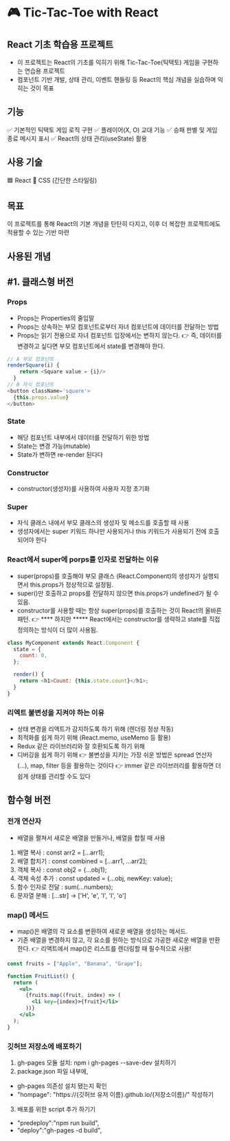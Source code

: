 # 🎮 Tic-Tac-Toe with React

## React 기초 학습용 프로젝트
- 이 프로젝트는 React의 기초를 익히기 위해 Tic-Tac-Toe(틱택토) 게임을 구현하는 연습용 프로젝트
- 컴포넌트 기반 개발, 상태 관리, 이벤트 핸들링 등 React의 핵심 개념을 실습하며 익히는 것이 목표

## 기능
✅ 기본적인 틱택토 게임 로직 구현
✅ 플레이어(X, O) 교대 기능
✅ 승패 판별 및 게임 종료 메시지 표시
✅ React의 상태 관리(useState) 활용

## 사용 기술
🟦 React
🎨 CSS (간단한 스타일링)

## 목표
이 프로젝트를 통해 React의 기본 개념을 탄탄히 다지고, 이후 더 복잡한 프로젝트에도 적용할 수 있는 기반 마련

## 사용된 개념

## #1. 클래스형 버전
### Props
- Props는 Properties의 줄임말
- Props는 상속하는 부모 컴포넌트로부터 자녀 컴포넌트에 데이터를 전달하는 방법
- Props는 읽기 전용으로 자녀 컴포넌트 입장에서는 변하지 않는다.
👉 즉, 데이터를 변경하고 싶다면 부모 컴포넌트에서 state를 변경해야 한다.

```js
// A 부모 컴포넌트
renderSquare(i) {
    return <Square value = {i}/> 
  }
// B 자식 컴포넌트
<button className='square'>
  {this.props.value}
</button>
``` 
### State
- 해당 컴포넌트 내부에서 데이터를 전달하기 위한 방법
- State는 변경 가능(mutable)
- State가 변하면 re-render 된다다

### Constructor
- constructor(생성자)를 사용하여 사용자 지정 초기화

### Super
- 자식 클래스 내에서 부모 클래스의 생성자 및 메소드를 호출할 때 사용
- 생성자에서는 super 키워드 하나만 사용되거나 this 키워드가 사용되기 전에 호출되어야 한다

### React에서 super에 porps를 인자로 전달하는 이유
- super(props)를 호출해야 부모 클래스 (React.Component)의 생성자가 실행되면서 this.props가 정상적으로 설정됨.
- super()만 호출하고 props를 전달하지 않으면 this.props가 undefined가 될 수 있음.
- constructor를 사용할 때는 항상 super(props)를 호출하는 것이 React의 올바른 패턴.
👉 **** 하지만 ***** React에서는 constructor를 생략하고 state를 직접 정의하는 방식이 더 많이 사용됨.

```js
class MyComponent extends React.Component {
  state = {
    count: 0,
  };

  render() {
    return <h1>Count: {this.state.count}</h1>;
  }
}
```

### 리엑트 불변성을 지켜야 하는 이유
- 상태 변경을 리액트가 감지하도록 하기 위해 (렌더링 정상 작동)
- 최적화를 쉽게 하기 위해 (React.memo, useMemo 등 활용)
- Redux 같은 라이브러리와 잘 호환되도록 하기 위해
- 디버깅을 쉽게 하기 위해
👉 불변성을 지키는 가장 쉬운 방법은 spread 연산자(...), map, filter 등을 활용하는 것이다
👉 immer 같은 라이브러리를 활용하면 더 쉽게 상태를 관리할 수도 있다

## 함수형 버전

### 전개 연산자
- 배열을 펼쳐서 새로운 배열을 만들거나, 배열을 합칠 때 사용
1. 배열 복사	       : const arr2 = [...arr1];
2. 배열 합치기       : const combined = [...arr1, ...arr2];
3. 객체 복사	       : const obj2 = {...obj1};
4. 객체 속성 추가	   : const updated = {...obj, newKey: value};
5. 함수 인자로 전달	 : sum(...numbers);
6. 문자열 분해	     : [...str] → ['H', 'e', 'l', 'l', 'o']

### map()  메서드
- map()은 배열의 각 요소를 변환하여 새로운 배열을 생성하는 메서드.
- 기존 배열을 변경하지 않고, 각 요소를 원하는 방식으로 가공한 새로운 배열을 반환한다.
👉 리액트에서 map()은 리스트를 렌더링할 때 필수적으로 사용!

```jsx
const fruits = ["Apple", "Banana", "Grape"];

function FruitList() {
  return (
    <ul>
      {fruits.map((fruit, index) => (
        <li key={index}>{fruit}</li>
      ))}
    </ul>
  );
}
```

### 깃허브 저장소에 배포하기
1. gh-pages 모듈 설치: npm i gh-pages --save-dev 설치하기
2. package.json 파일 내부에, 
  - gh-pages 의존성 설치 됐는지 확인 
  - "hompage": "https://{깃허브 유저 이름}.github.io/{저장소이름}/" 작성하기
3. 배포를 위한 script 추가 하기기
  - "predeploy":"npm run build",
  - "deploy":"gh-pages -d build",